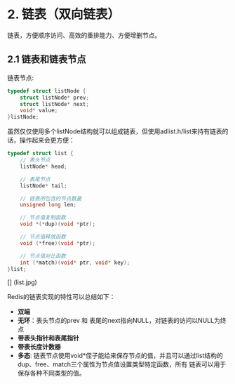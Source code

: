 # 2. 链表（双向链表）

链表，方便顺序访问、高效的重排能力、方便增删节点。

## 2.1 链表和链表节点

链表节点:
```c
typedef struct listNode {
	struct listNode* prev;
	struct listNode* next;
	void* value;
}listNode;
```

虽然仅仅使用多个listNode结构就可以组成链表，但使用adlist.h/list来持有链表的话，操作起来会更方便：
```c
typedef struct list {
	// 表头节点
	listNode* head;

	// 表尾节点
	listNode* tail;

	// 链表所包含的节点数量
	unsigned long len;

	// 节点值复制函数
	void *(*dup)(void *ptr);

	// 节点值释放函数
	void (*free)(void *ptr);

	// 节点值对比函数
	int (*match)(void* ptr, void* key);
}list;
```
[] (list.jpg)

Redis的链表实现的特性可以总结如下：
- **双端**
- **无环**：表头节点的prev 和 表尾的next指向NULL，对链表的访问以NULL为终点
- **带表头指针和表尾指针**
- **带表长度计数器**
- **多态**: 链表节点使用void*侄子能给来保存节点的值，并且可以通过list结构的dup、free、match三个属性为节点值设置类型特定函数，所有
链表可以用于保存各种不同类型的值。

